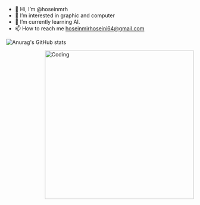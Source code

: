 


- 👋 Hi, I’m @hoseinmrh
- 👀 I’m interested in graphic and computer
- 🌱 I’m currently learning AI.
- 📫 How to reach me hoseinmirhoseini64@gmail.com

<!---
hoseinmrh/hoseinmrh is a ✨ special ✨ repository because its `README.md` (this file) appears on your GitHub profile.
You can click the Preview link to take a look at your changes.
--->

![Anurag's GitHub stats](https://github-readme-stats.vercel.app/api?username=hoseinmrh&show_icons=true&theme=dracula)

<img align="right" alt="Coding" width="400" src="https://media.giphy.com/media/jOpLbiGmHR9S0/giphy.gif">
